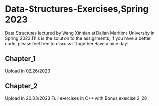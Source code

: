 # Data-Structures-Exercises,Spring 2023
Data Structures lectured by Wang Xinnian at Dalian Maritime University in Spring 2023.This is the solution to the assignments, if you have a better code, please feel free to discuss it together.Have a nice day!
## Chapter_1
Upload in 02/26/2023
## Chapter_2
Upload in 20/03/2023
Full exercises in C++ with Bonus exercise 2_28
